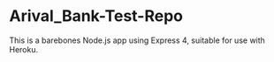 # Arival_Bank-Test-Repo
This is a barebones Node.js app using Express 4, suitable for use with Heroku.
